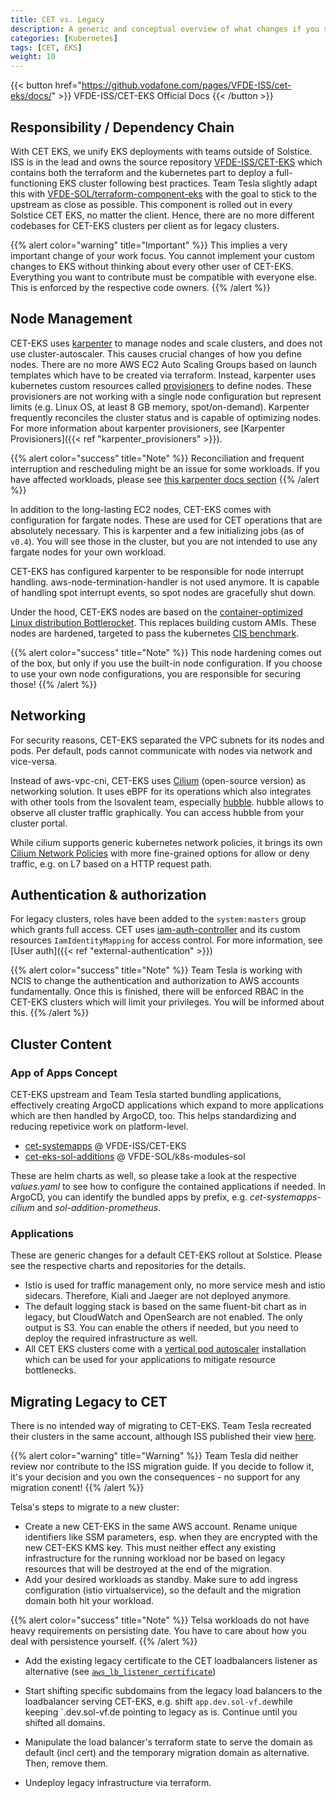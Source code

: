 ```yaml
---
title: CET vs. Legacy
description: A generic and conceptual overview of what changes if you switch from a legacy to a CET cluster.
categories: [Kubernetes]
tags: [CET, EKS]
weight: 10
---
```


{{< button href="https://github.vodafone.com/pages/VFDE-ISS/cet-eks/docs/" >}}
VFDE-ISS/CET-EKS Official Docs
{{< /button >}}

## Responsibility / Dependency Chain

With CET EKS, we unify EKS deployments with teams outside of Solstice. ISS is in the lead and owns the source repository [VFDE-ISS/CET-EKS](https://github.vodafone.com/VFDE-ISS) which contains both the terraform and the kubernetes part to deploy a full-functioning EKS cluster following best practices. Team Tesla slightly adapt this with [VFDE-SOL/terraform-component-eks](https://github.vodafone.com/VFDE-SOL/terraform-component-eks) with the goal to stick to the upstream as close as possible. This component is rolled out in every Solstice CET EKS, no matter the client. Hence, there are no more different codebases for CET-EKS clusters per client as for legacy clusters.

{{% alert color="warning" title="Important" %}}
This implies a very important change of your work focus. You cannot implement your custom changes to EKS without thinking about every other user of CET-EKS. Everything you want to contribute must be compatible with everyone else. This is enforced by the respective code owners.
{{% /alert %}}

## Node Management

CET-EKS uses [karpenter](https://karpenter.sh/) to manage nodes and scale clusters, and does not use cluster-autoscaler. This causes crucial changes of how you define nodes. There are no more AWS EC2 Auto Scaling Groups based on launch templates which have to be created via terraform. Instead, karpenter uses kubernetes custom resources called [provisioners](https://karpenter.sh/docs/concepts/provisioners/) to define nodes. These provisioners are not working with a single node configuration but represent limits (e.g. Linux OS, at least 8 GB memory, spot/on-demand). Karpenter frequently reconciles the cluster status and is capable of optimizing nodes. For more information about karpenter provisioners, see [Karpenter Provisioners]({{< ref "karpenter_provisioners" >}}).

{{% alert color="success" title="Note" %}}
Reconciliation and frequent interruption and rescheduling might be an issue for some workloads. If you have affected workloads, please see [this karpenter docs section](https://karpenter.sh/docs/concepts/deprovisioning/#controls)
{{% /alert %}}

In addition to the long-lasting EC2 nodes, CET-EKS comes with configuration for fargate nodes. These are used for CET operations that are absolutely necessary. This is karpenter and a few initializing jobs (as of `v0.4`). You will see those in the cluster, but you are not intended to use any fargate nodes for your own workload.

CET-EKS has configured karpenter to be responsible for node interrupt handling. aws-node-termination-handler is not used anymore. It is capable of handling spot interrupt events, so spot nodes are gracefully shut down.

Under the hood, CET-EKS nodes are based on the [container-optimized Linux distribution Bottlerocket](https://docs.aws.amazon.com/eks/latest/userguide/eks-optimized-ami-bottlerocket.html). This replaces building custom AMIs. These nodes are hardened, targeted to pass the kubernetes [CIS benchmark](https://www.cisecurity.org/benchmark/kubernetes).

{{% alert color="success" title="Note" %}}
This node hardening comes out of the box, but only if you use the built-in node configuration. If you choose to use your own node configurations, you are responsible for securing those!
{{% /alert %}}

## Networking

For security reasons, CET-EKS separated the VPC subnets for its nodes and pods. Per default, pods cannot communicate with nodes via network and vice-versa.

Instead of aws-vpc-cni, CET-EKS uses [Cilium](https://cilium.io/) (open-source version) as networking solution. It uses eBPF for its operations which also integrates with other tools from the Isovalent team, especially [hubble](https://github.com/cilium/hubble). hubble allows to observe all cluster traffic graphically. You can access hubble from your cluster portal.

While cilium supports generic kubernetes network policies, it brings its own [Cilium Network Policies](https://docs.cilium.io/en/latest/security/policy/) with more fine-grained options for allow or deny traffic, e.g. on L7 based on a HTTP request path.

## Authentication & authorization

For legacy clusters, roles have been added to the `system:masters` group which grants full access. CET uses [iam-auth-controller](https://github.com/rustrial/aws-eks-iam-auth-controller) and its custom resources `IamIdentityMapping` for access control. For more information, see [User auth]({{< ref "external-authentication" >}})

{{% alert color="success" title="Note" %}}
Team Tesla is working with NCIS to change the authentication and authorization to AWS accounts fundamentally. Once this is finished, there will be enforced RBAC in the CET-EKS clusters which will limit your privileges. You will be informed about this.
{{% /alert %}}

## Cluster Content

### App of Apps Concept

CET-EKS upstream and Team Tesla started bundling applications, effectively creating ArgoCD applications which expand to more applications which are then handled by ArgoCD, too. This helps standardizing and reducing repetivice work on platform-level.

- [cet-systemapps](https://github.vodafone.com/VFDE-ISS/cet-eks/tree/master/apps/systemapps) @ VFDE-ISS/CET-EKS
- [cet-eks-sol-additions](https://github.vodafone.com/VFDE-SOL/k8s-modules-sol/tree/master/charts/cet-eks-sol-additions) @ VFDE-SOL/k8s-modules-sol

These are helm charts as well, so please take a look at the respective *values.yaml* to see how to configure the contained applications if needed. In ArgoCD, you can identify the bundled apps by prefix, e.g. *cet-systemapps-cilium* and *sol-addition-prometheus*.

### Applications

These are generic changes for a default CET-EKS rollout at Solstice. Please see the respective charts and repositories for the details.

- Istio is used for traffic management only, no more service mesh and istio sidecars. Therefore, Kiali and Jaeger are not deployed anymore.
- The default logging stack is based on the same fluent-bit chart as in legacy, but CloudWatch and OpenSearch are not enabled. The only output is S3. You can enable the others if needed, but you need to deploy the required infrastructure as well.
- All CET EKS clusters come with a [vertical pod autoscaler](https://github.com/kubernetes/autoscaler/blob/master/vertical-pod-autoscaler/) installation which can be used for your applications to mitigate resource bottlenecks.

## Migrating Legacy to CET

There is no intended way of migrating to CET-EKS. Team Tesla recreated their clusters in the same account, although ISS published their view [here](https://github.vodafone.com/VFDE-ISS/cet-eks/blob/master/docs/migration_guide.md).

{{% alert color="warning" title="Warning" %}}
Team Tesla did neither review nor contribute to the ISS migration guide. If you decide to follow it, it's your decision and you own the consequences - no support for any migration conent!
{{% /alert %}}

Telsa's steps to migrate to a new cluster:
- Create a new CET-EKS in the same AWS account. Rename unique identifiers like SSM parameters, esp. when they are encrypted with the new CET-EKS KMS key. This must neither effect any existing infrastructure for the running workload nor be based on legacy resources that will be destroyed at the end of the migration.
- Add your desired workloads as standby. Make sure to add ingress configuration (istio virtualservice), so the default and the migration domain both hit your workload.

{{% alert color="success" title="Note" %}}
Telsa workloads do not have heavy requirements on persisting date. You have to care about how you deal with persistence yourself.
{{% /alert %}}

- Add the existing legacy certificate to the CET loadbalancers listener as alternative (see [`aws_lb_listener_certificate`](https://registry.terraform.io/providers/hashicorp/aws/latest/docs/resources/lb_listener_certificate.html))

- Start shifting specific subdomains from the legacy load balancers to the loadbalancer serving CET-EKS, e.g. shift `app.dev.sol-vf.de`while keeping `.dev.sol-vf.de pointing to legacy as is. Continue until you shifted all domains.

- Manipulate the load balancer's terraform state to serve the domain as default (incl cert) and the temporary migration domain as alternative. Then, remove them.

- Undeploy legacy infrastructure via terraform.

